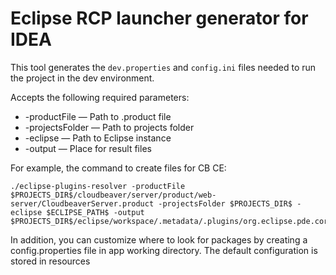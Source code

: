 # Eclipse RCP launcher generator for IDEA

This tool generates the `dev.properties` and `config.ini` files needed to run the project in the dev environment.

Accepts the following required parameters:

* -productFile — Path to .product file
* -projectsFolder — Path to projects folder
* -eclipse — Path to Eclipse instance
* -output — Place for result files

For example, the command to create files for CB CE:

```
./eclipse-plugins-resolver -productFile $PROJECTS_DIR$/cloudbeaver/server/product/web-server/CloudbeaverServer.product -projectsFolder $PROJECTS_DIR$ -eclipse $ECLIPSE_PATH$ -output $PROJECTS_DIR$/eclipse/workspace/.metadata/.plugins/org.eclipse.pde.core/CloudbeaverServer.product'
```

In addition, you can customize where to look for packages by creating a config.properties file in app working directory.
The default configuration is stored in resources
